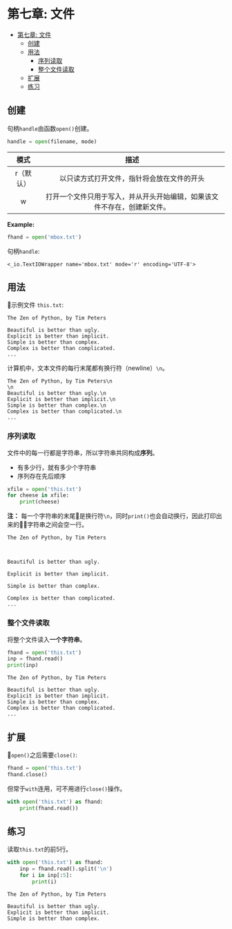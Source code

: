 # 第七章: 文件
- [第七章: 文件](#第七章-文件)
	- [创建](#创建)
	- [用法](#用法)
		- [序列读取](#序列读取)
		- [整个文件读取](#整个文件读取)
	- [扩展](#扩展)
	- [练习](#练习)

## 创建
句柄`handle`由函数`open()`创建。
```Python
handle = open(filename, mode)
```

|   模式    |                                   描述                                   |
|:---------:|:------------------------------------------------------------------------:|
| r（默认） |                以只读方式打开文件，指针将会放在文件的开头             |
|     w     | 打开一个文件只用于写入，并从开头开始编辑，如果该文件不存在，创建新文件。 |
**Example:**
```python
fhand = open('mbox.txt')
```
句柄`handle`:
```
<_io.TextIOWrapper name='mbox.txt' mode='r' encoding='UTF-8'>
```
## 用法
示例文件 `this.txt`:
```
The Zen of Python, by Tim Peters

Beautiful is better than ugly.
Explicit is better than implicit.
Simple is better than complex.
Complex is better than complicated.
...
```
计算机中，文本文件的每行末尾都有换行符（newline）`\n`。
```
The Zen of Python, by Tim Peters\n
\n
Beautiful is better than ugly.\n
Explicit is better than implicit.\n
Simple is better than complex.\n
Complex is better than complicated.\n
...
```

### 序列读取
文件中的每一行都是字符串，所以字符串共同构成**序列**。
* 有多少行，就有多少个字符串
* 序列存在先后顺序

```Python
xfile = open('this.txt')
for cheese in xfile:
    print(cheese)
```

**注：** 每一个字符串的末尾是换行符`\n`，同时`print()`也会自动换行，因此打印出来的字符串之间会空一行。
```
The Zen of Python, by Tim Peters



Beautiful is better than ugly.

Explicit is better than implicit.

Simple is better than complex.

Complex is better than complicated.
...
```

### 整个文件读取
将整个文件读入**一个字符串**。
```Python
fhand = open('this.txt')
inp = fhand.read()
print(inp)
```

```
The Zen of Python, by Tim Peters

Beautiful is better than ugly.
Explicit is better than implicit.
Simple is better than complex.
Complex is better than complicated.
...
```

## 扩展
`open()`之后需要`close()`:
```Python
fhand = open('this.txt')
fhand.close()
```
但常于`with`连用，可不用进行`close()`操作。
```Python
with open('this.txt') as fhand:
    print(fhand.read())
```

## 练习
读取`this.txt`的前5行。
```Python
with open('this.txt') as fhand:
    inp = fhand.read().split('\n')
    for i in inp[:5]:
        print(i)
```

```
The Zen of Python, by Tim Peters

Beautiful is better than ugly.
Explicit is better than implicit.
Simple is better than complex.
```
